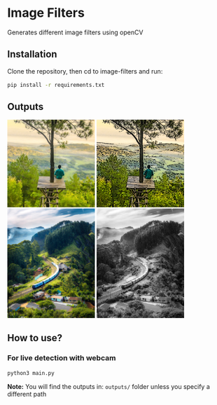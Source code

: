 # **Image Filters**

Generates different image filters using openCV

## **Installation**

Clone the repository, then cd to image-filters and run:

```bash
pip install -r requirements.txt
```

## **Outputs**

<img src="outputs/output-1/painting.png" alt="Painting" width="200"/>
<img src="outputs/output-1/toonified.png" alt="Toonified" width="200"/>
<img src="outputs/output-2/blurred.png" alt="Blurred" width="200"/>
<img src="outputs/output-2/grayscale.png" alt="GrayScale" width="200"/>

## **How to use?**

### For live detection with webcam

```bash
python3 main.py
```

**Note:** You will find the outputs in: ```outputs/``` folder unless you specify a different path
